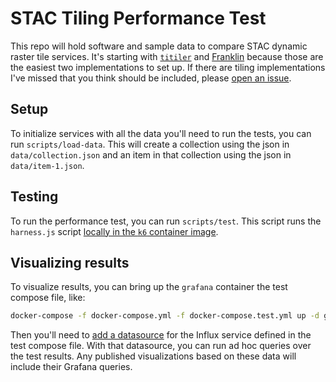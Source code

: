 STAC Tiling Performance Test
=====

This repo will hold software and sample data to compare STAC dynamic raster tile services.
It's starting with [`titiler`](https://github.com/developmentseed/titiler) and [Franklin](https://github.com/azavea/franklin)
because those are the easiest two implementations to set up. If there are tiling implementations I've missed that you think
should be included, please [open an issue](https://github.com/jisantuc/stac-tiling-performance/issues/new?template=tiling-implementation.md).

Setup
-----

To initialize services with all the data you'll need to run the tests, you can run
`scripts/load-data`. This will create a collection using the json in
`data/collection.json` and an item in that collection using the json in
`data/item-1.json`.

Testing
----

To run the performance test, you can run `scripts/test`. This script runs the
`harness.js` script [locally in the `k6` container image](https://k6.io/docs/getting-started/running-k6/#running-local-tests).

Visualizing results
-----

To visualize results, you can bring up the `grafana` container the test compose file, like:

```bash
docker-compose -f docker-compose.yml -f docker-compose.test.yml up -d grafana
```

Then you'll need to [add a datasource](https://grafana.com/docs/grafana/latest/datasources/add-a-data-source/)
for the Influx service defined in the test compose file. With that datasource,
you can run ad hoc queries over the test results. Any published visualizations
based on these data will include their Grafana queries.